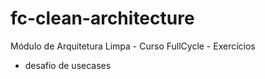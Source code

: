 # fc-clean-architecture
Módulo de Arquitetura Limpa - Curso FullCycle - Exercícios

- desafio de usecases